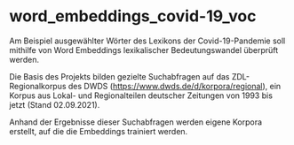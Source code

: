 # word_embeddings_covid-19_voc

Am Beispiel ausgewählter Wörter des Lexikons der Covid-19-Pandemie soll mithilfe von Word Embeddings lexikalischer Bedeutungswandel überprüft werden.

Die Basis des Projekts bilden gezielte Suchabfragen auf das ZDL-Regionalkorpus des DWDS (https://www.dwds.de/d/korpora/regional), ein Korpus aus Lokal- und Regionalteilen deutscher Zeitungen von 1993 bis jetzt (Stand 02.09.2021).

Anhand der Ergebnisse dieser Suchabfragen werden eigene Korpora erstellt, auf die die Embeddings trainiert werden.


